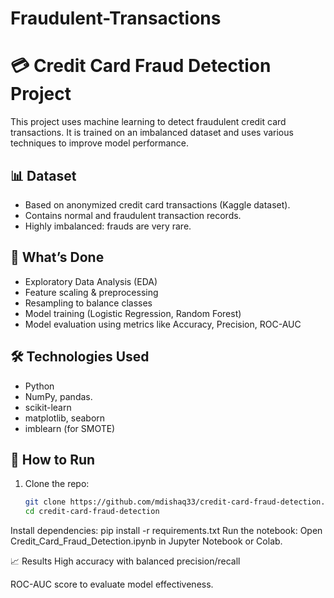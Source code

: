 # Fraudulent-Transactions
# 💳 Credit Card Fraud Detection Project

This project uses machine learning to detect fraudulent credit card transactions. It is trained on an imbalanced dataset and uses various techniques to improve model performance.

## 📊 Dataset
- Based on anonymized credit card transactions (Kaggle dataset).
- Contains normal and fraudulent transaction records.
- Highly imbalanced: frauds are very rare.

## 🧠 What’s Done
- Exploratory Data Analysis (EDA)
- Feature scaling & preprocessing
- Resampling to balance classes
- Model training (Logistic Regression, Random Forest)
- Model evaluation using metrics like Accuracy, Precision, ROC-AUC

## 🛠️ Technologies Used
- Python
- NumPy, pandas.
- scikit-learn
- matplotlib, seaborn
- imblearn (for SMOTE)

## 🧪 How to Run
1. Clone the repo:
   ```bash
   git clone https://github.com/mdishaq33/credit-card-fraud-detection.git
   cd credit-card-fraud-detection
Install dependencies:
pip install -r requirements.txt
Run the notebook:
Open Credit_Card_Fraud_Detection.ipynb in Jupyter Notebook or Colab.

📈 Results
High accuracy with balanced precision/recall

ROC-AUC score to evaluate model effectiveness.
